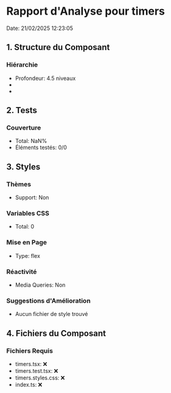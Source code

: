 # Rapport d'Analyse pour timers

Date: 21/02/2025 12:23:05

## 1. Structure du Composant

### Hiérarchie

- Profondeur: 4.5 niveaux
- <void>
- <void>

## 2. Tests

### Couverture

- Total: NaN%
- Éléments testés: 0/0

## 3. Styles

### Thèmes

- Support: Non

### Variables CSS

- Total: 0

### Mise en Page

- Type: flex

### Réactivité

- Media Queries: Non

### Suggestions d'Amélioration

- Aucun fichier de style trouvé

## 4. Fichiers du Composant

### Fichiers Requis

- timers.tsx: ❌
- timers.test.tsx: ❌
- timers.styles.css: ❌
- index.ts: ❌
